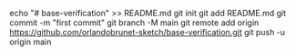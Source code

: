 echo "# base-verification" >> README.md
git init
git add README.md
git commit -m "first commit"
git branch -M main
git remote add origin https://github.com/orlandobrunet-sketch/base-verification.git
git push -u origin main
